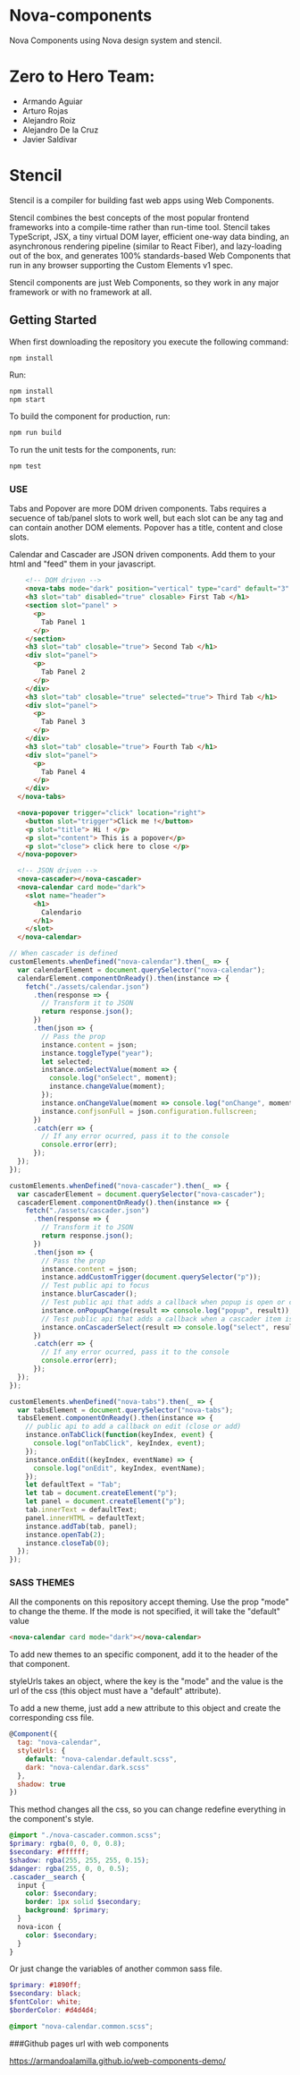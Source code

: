# Nova-components

Nova Components using Nova design system and stencil.

# Zero to Hero Team:

- Armando Aguiar
- Arturo Rojas
- Alejandro Roiz
- Alejandro De la Cruz
- Javier Saldivar

# Stencil

Stencil is a compiler for building fast web apps using Web Components.

Stencil combines the best concepts of the most popular frontend frameworks into a compile-time rather than run-time tool. Stencil takes TypeScript, JSX, a tiny virtual DOM layer, efficient one-way data binding, an asynchronous rendering pipeline (similar to React Fiber), and lazy-loading out of the box, and generates 100% standards-based Web Components that run in any browser supporting the Custom Elements v1 spec.

Stencil components are just Web Components, so they work in any major framework or with no framework at all.

## Getting Started

When first downloading the repository you execute the following command:

```
npm install
```

Run:

```bash
npm install
npm start
```

To build the component for production, run:

```bash
npm run build
```

To run the unit tests for the components, run:

```bash
npm test
```

### USE

Tabs and Popover are more DOM driven components.
Tabs requires a secuence of tab/panel slots to work well, but each slot can be any tag and can contain another DOM elements.
Popover has a title, content and close slots.

Calendar and Cascader are JSON driven components.
Add them to your html and "feed" them in your javascript.

```html
    <!-- DOM driven -->
    <nova-tabs mode="dark" position="vertical" type="card" default="3" jsprefix="nova-tabs" limit="99" add-button>
    <h3 slot="tab" disabled="true" closable> First Tab </h1>
    <section slot="panel" >
      <p>
        Tab Panel 1
      </p>
    </section>
    <h3 slot="tab" closable="true"> Second Tab </h1>
    <div slot="panel">
      <p>
        Tab Panel 2
      </p>
    </div>
    <h3 slot="tab" closable="true" selected="true"> Third Tab </h1>
    <div slot="panel">
      <p>
        Tab Panel 3
      </p>
    </div>
    <h3 slot="tab" closable="true"> Fourth Tab </h1>
    <div slot="panel">
      <p>
        Tab Panel 4
      </p>
    </div>
  </nova-tabs>

  <nova-popover trigger="click" location="right">
    <button slot="trigger">Click me !</button>
    <p slot="title"> Hi ! </p>
    <p slot="content"> This is a popover</p>
    <p slot="close"> click here to close </p>
  </nova-popover>

  <!-- JSON driven -->
  <nova-cascader></nova-cascader>
  <nova-calendar card mode="dark">
    <slot name="header">
      <h1>
        Calendario
      </h1>
    </slot>
  </nova-calendar>
```

```javascript
// When cascader is defined
customElements.whenDefined("nova-calendar").then(_ => {
  var calendarElement = document.querySelector("nova-calendar");
  calendarElement.componentOnReady().then(instance => {
    fetch("./assets/calendar.json")
      .then(response => {
        // Transform it to JSON
        return response.json();
      })
      .then(json => {
        // Pass the prop
        instance.content = json;
        instance.toggleType("year");
        let selected;
        instance.onSelectValue(moment => {
          console.log("onSelect", moment);
          instance.changeValue(moment);
        });
        instance.onChangeValue(moment => console.log("onChange", moment));
        instance.confjsonFull = json.configuration.fullscreen;
      })
      .catch(err => {
        // If any error ocurred, pass it to the console
        console.error(err);
      });
  });
});

customElements.whenDefined("nova-cascader").then(_ => {
  var cascaderElement = document.querySelector("nova-cascader");
  cascaderElement.componentOnReady().then(instance => {
    fetch("./assets/cascader.json")
      .then(response => {
        // Transform it to JSON
        return response.json();
      })
      .then(json => {
        // Pass the prop
        instance.content = json;
        instance.addCustomTrigger(document.querySelector("p"));
        // Test public api to focus
        instance.blurCascader();
        // Test public api that adds a callback when popup is open or close
        instance.onPopupChange(result => console.log("popup", result));
        // Test public api that adds a callback when a cascader item is selected
        instance.onCascaderSelect(result => console.log("select", result));
      })
      .catch(err => {
        // If any error ocurred, pass it to the console
        console.error(err);
      });
  });
});

customElements.whenDefined("nova-tabs").then(_ => {
  var tabsElement = document.querySelector("nova-tabs");
  tabsElement.componentOnReady().then(instance => {
    // public api to add a callback on edit (close or add)
    instance.onTabClick(function(keyIndex, event) {
      console.log("onTabClick", keyIndex, event);
    });
    instance.onEdit((keyIndex, eventName) => {
      console.log("onEdit", keyIndex, eventName);
    });
    let defaultText = "Tab";
    let tab = document.createElement("p");
    let panel = document.createElement("p");
    tab.innerText = defaultText;
    panel.innerHTML = defaultText;
    instance.addTab(tab, panel);
    instance.openTab(2);
    instance.closeTab(0);
  });
});
```

### SASS THEMES

All the components on this repository accept theming.
Use the prop "mode" to change the theme.
If the mode is not specified, it will take the "default" value

```html
<nova-calendar card mode="dark"></nova-calendar>
```

To add new themes to an specific component, add it to the header of the that component.

styleUrls takes an object, where the key is the "mode" and the value is the url of the css (this object must have a "default" attribute).

To add a new theme, just add a new attribute to this object and create the corresponding css file.

```javascript
@Component({
  tag: "nova-calendar",
  styleUrls: {
    default: "nova-calendar.default.scss",
    dark: "nova-calendar.dark.scss"
  },
  shadow: true
})
```

This method changes all the css, so you can change redefine everything in the component's style.

```scss
@import "./nova-cascader.common.scss";
$primary: rgba(0, 0, 0, 0.8);
$secondary: #ffffff;
$shadow: rgba(255, 255, 255, 0.15);
$danger: rgba(255, 0, 0, 0.5);
.cascader__search {
  input {
    color: $secondary;
    border: 1px solid $secondary;
    background: $primary;
  }
  nova-icon {
    color: $secondary;
  }
}
```

Or just change the variables of another common sass file.

```scss
$primary: #1890ff;
$secondary: black;
$fontColor: white;
$borderColor: #d4d4d4;

@import "nova-calendar.common.scss";
```
###Github pages url with web components

https://armandoalamilla.github.io/web-components-demo/
